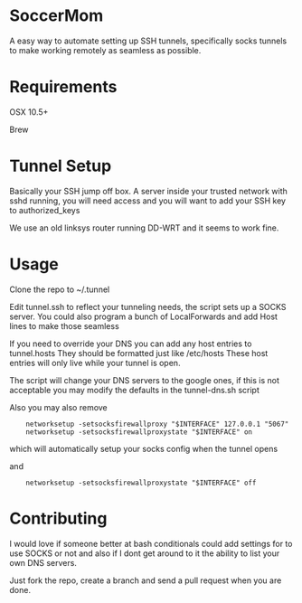 SoccerMom
=========

A easy way to automate setting up SSH tunnels, specifically socks tunnels to make working remotely as seamless as possible.



Requirements
============

OSX 10.5+

Brew

Tunnel Setup
============

Basically your SSH jump off box.
A server inside your trusted network with sshd running, 
you will need access and you will want to add your SSH key to authorized_keys

We use an old linksys router running DD-WRT and it seems to work fine.




Usage
=====

Clone the repo to ~/.tunnel

Edit tunnel.ssh to reflect your tunneling needs, the script sets up a SOCKS server.
You could also program a bunch of LocalForwards and add Host lines to make those seamless

If you need to override your DNS you can add any host entries to tunnel.hosts
They should be formatted just like /etc/hosts
These host entries will only live while your tunnel is open.

The script will change your DNS servers to the google ones, if this is not acceptable you may modify the defaults in the tunnel-dns.sh script

Also you may also remove

```
    networksetup -setsocksfirewallproxy "$INTERFACE" 127.0.0.1 "5067"
    networksetup -setsocksfirewallproxystate "$INTERFACE" on
```

which will automatically setup your socks config when the tunnel opens

and

```
    networksetup -setsocksfirewallproxystate "$INTERFACE" off
```


Contributing
============

I would love if someone better at bash conditionals could add settings for to use SOCKS or not 
and also if I dont get around to it the ability to list your own DNS servers.

Just fork the repo, create a branch and send a pull request when you are done.



